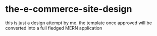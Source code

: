 # the-e-commerce-site-design
this is just a design attempt by me. the template once approved will be converted into a full fledged MERN application
